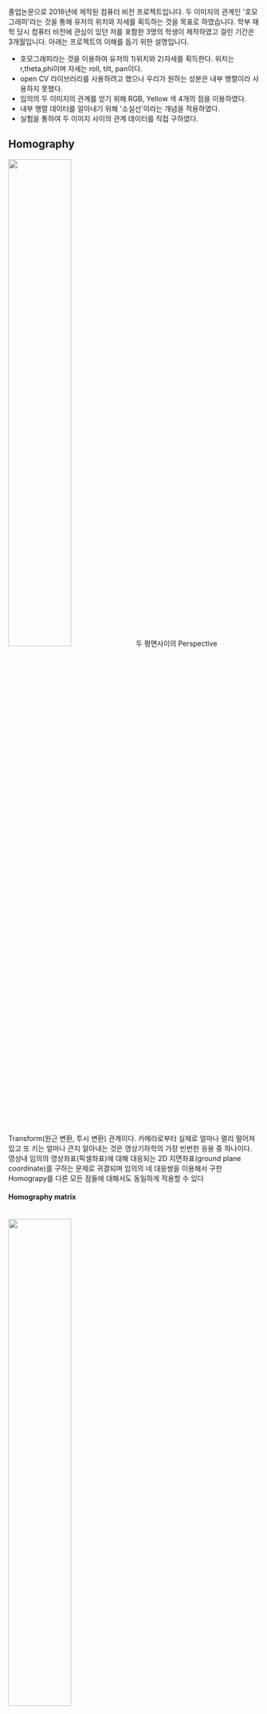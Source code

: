 

졸업논문으로 2016년에 제작된 컴퓨터 비전 프로젝트입니다. 두 이미지의 관계인 '호모그래피'라는 것을 통해 유저의 위치와 자세를 획득하는 것을 목표로 하였습니다. 학부 재학 당시 컴퓨터 비전에 관심이 있던 저를 포함한 3명의 학생이 제작하였고 걸린 기간은 3개월입니다. 아래는 프로젝트의 이해를 돕기 위한 설명입니다. 

- 호모그래피라는 것을 이용하여 유저의 1)위치와 2)자세를 획득한다. 위치는 r,theta,phi이며 자세는 roll, tilt, pan이다.
- open CV 라이브러리를 사용하려고 했으나 우리가 원하는 성분은 내부 행렬이라 사용하지 못했다.
- 임의의 두 이미지의 관계를 얻기 위해 RGB, Yellow 색 4개의 점을 이용하였다.
- 내부 행렬 데이터를 알아내기 위해 '소실선'이라는 개념을 적용하였다.
- 실험을 통하여 두 이미지 사이의 관계 데이터를 직접 구하였다.



## Homography

<img src="https://velog.velcdn.com/images/iankimdev/post/ea6d7fb3-a96e-418f-bbe3-08901e5c56c2/image.png" width="50%" height="50%">
두 평면사이의 Perspective Transform(원근 변환, 투시 변환) 관계이다. 카메라로부터 실제로 얼마나 멀리 떨어져 있고 또 키는 얼마나 큰지 알아내는 것은 영상기하학의 가장 빈번한 응용 중 하나이다. 영상내 임의의 영상좌표(픽셀좌표)에 대해 대응되는 2D 지면좌표(ground plane coordinate)를 구하는 문제로 귀결되며 임의의 네 대응쌍을 이용해서 구한 Homograpy를 다른 모든 점들에 대해서도 동일하게 적용할 수 있다



#### Homography matrix
<br>
<img src="https://velog.velcdn.com/images/ian-k-developer/post/631e71f7-402c-404d-85b9-238d40bb6161/image.png" width="50%" height="50%">



> 기준점을 4개로 잡은 이유
`h33` 은 1로 일정하며, `w` 는 scale factor로, `h31`과 `h32`의 합으로 표현되는 변수이다.
8개의 `h`를 알아내야 하므 로 **4쌍의 대응점**이 필요하다. 이를 연립방정식을 통하여 얻어낼 수 있다.


`h31`과 `h32`는 변환된 후의 평면의 기울어진 방향과 기울어진 정도를 알아낼 수 있는 벡터이다.
`h13`과 `h23`은 평행 이동한 벡터를 나타낸다.
`h11`, `h12`, `h21`, `h22`는 평행이동, 팽창 수축, 회전, 평면의 기울어짐 등이 종합적으로 반영되어
있다.
<br><br>


식을 풀면,

<img src="https://velog.velcdn.com/images/ian-k-developer/post/d6aa0a60-3397-4b27-9433-00b7cdf07e32/image.png" width="50%" height="50%" align="left"><br>


<br><br><br><br><br><br><br><br><br><br>

x, y에 대한 식으로 표현하면,

<img src="https://velog.velcdn.com/images/ian-k-developer/post/f31e8ab8-e74f-4763-8d8c-62b670bd5199/image.png" width="70%" height="50%" align="left">
<br><br><br><br><br>

이를 행렬로 표현하면,

<img src="https://velog.velcdn.com/images/ian-k-developer/post/91d3fbf8-efd0-4f9f-9df6-149d45983424/image.png" width="50%" height="50%" align="left">

<br><br><br><br><br><br><br><br><br><br><br><br>





이며, 역행렬을 통해 H를 구한다.
<img src="https://velog.velcdn.com/images/ian-k-developer/post/00ed65bf-c673-485d-ae2e-0a62b24108a8/image.png" width="20%" height="30%" align="left">

<br><br><br><br><br><br><br>




## 소실선

물리공간에서 평행한 모든 직선들은 영상에서 모두 동일한 소실점을 갖는다. 동일 평면에 속한 직선들의 소실점들은 모두 일직선상에 존재하게 되는데 이 선을 소실선이라고 한다

<img src="https://velog.velcdn.com/images/ian-k-developer/post/478a540b-af56-4d2a-8c0d-97956a7c54c4/image.jpeg" width="23%" height="30%" align="left">

<img src="https://velog.velcdn.com/images/ian-k-developer/post/83e401e7-b5a6-4564-a634-2adb9455f3d5/image.png" width="30%" height="30%" align="left">

<br><br><br><br><br><br><br><br>



<img src="https://velog.velcdn.com/images/ian-k-developer/post/6828b1f6-b788-4140-a8bf-bc7639da70f6/image.png" width="30%" height="30%" align="left">

<br><br>
기하학적으로 봤을 때, 어떤 평면에 대한 소실선(vanishing line)은 이 평면과 수평이고 카메라 원점을 지나는 평면이 이미지 평면과 만나서 생기는 교선이다.

소실점(vanishing point)도 마찬가지이다. 지면 위의 한 직선을 이미지에 투영해 보면 직선을 무한히 확장하였을 경우 결국 소실선(L) 상의 어느 한 점으로 수렴하게 됨을 쉽게 상상할 수 있다.
<br><br>

두 개 이상의 소실점을 통해 소실선을 구할 수 있다. 위에서 언급했듯이 소실선은 서로 다른 두 개 이상의 소실점을 통해 구할 수 있는데 오차를 줄이기 위해 여러 개의 소실점을 통해 구하기로 한다. 호모그래피 행렬의 내부의 값을 통해서 다수의 소실점을 구할 수 있다.

소실 점이란 무한히 긴 직선이 기울어져 있어서 나타나는 수렴하는 점이다. 이와 같은 특성을 이용 해서 x, y 값을 어떤 직선을 따라 무한히 증가(혹은 감소) 시킬 때 x’, y’ 값이 수렴한다면 이것이 소실점이 될 것이며, 직선을 평행하지 않은 다른 직선으로 바꾸어서 x,y 값을 증가시키면 다른 소실점이 나올 수 있다.

소실선을 이용하여 현재 자세를 구할 수 있다. 수평선과 비슷한(지구는 둥글기 때문에 완전 같지는 않다.) 특징을 가지고 있어서 내가 바닥과 수평 방향을 바라보고 있다면 **내 시야에 중심에 소실선이 정확하게 일치**하게 되며 소실선이 내 시야중심보다 아래 있으면 내가 위를 바라보고 있는 것이고 반대로 위에 있으면 내가 아래를 바라보는 것이므로 **내가 어느 각도로 바라보고 있는지 소실선을 통해 알 수 있다**. 

<img src="https://velog.velcdn.com/images/ian-k-developer/post/a9314811-75a3-42bb-aace-7ca0f2e85652/image.png" width="30%" height="30%" align="left">

<img src="https://velog.velcdn.com/images/ian-k-developer/post/7bd0664a-6b0c-4e76-a468-2b359c51931c/image.png" width="30%" height="30%" align="left">
<br><br><br><br><br><br><br><br>
소실선의 위치를 알면 캘리브레이션을 하지 않고도 카메라의 팬(pan), 틸트(tilt), 롤(roll)을 알아낼 수 있다.

<br><br>


## 카메라와 소실선을 이용한 유저의 자세 (roll, tilt, pan)
<img src="https://velog.velcdn.com/images/iankimdev/post/0a95d791-4164-4cd0-a31e-e16cb1daf3aa/image.png" width="50%" height="30%" align="left">
<br><br><br><br><br><br><br><br><br><br><br><br><br><br><br><br><br><br>
사진에서 자세를 기술하는 용어중에 카메라의 팬(pan), 틸트(tilt), 롤(roll) 개념이 있다. Tilt는 위, 아래를 바라보는 것이고, Roll은 갸우뚱하게 바라보는 것이고, Pan은 좌, 우로 바라보는 것이다. 이 개념으로 사용자의 자세를 기술 할 수 있다.
<br><br><br><br><br>

#### 소실선과 롤(roll)
소실선을 이용해서 롤을 구하는 것은 비교적 간단하다. 카메라가 롤 방향으로 회전하면 영상에서 소실선 또한 롤(roll) 각도만큼 기울어진다. 따라서 소실선의 기울어진 각을 측정하면 카메라의 롤(roll)이 구해진다.

<img src="https://velog.velcdn.com/images/ian-k-developer/post/c734b207-7e76-48dc-89a3-9c7ff83f0c69/image.jpeg" width="30%" height="30%" align="left">
<img src="https://velog.velcdn.com/images/ian-k-developer/post/5be59f89-6540-400e-b722-11b55be31074/image.png" width="25%" height="30%" align="left">
<br><br><br><br><br><br><br><br>



```
x : 픽셀의 x좌표
y : 픽셀의 y좌표
fx : x축 방향 카메라 초점거리.
fy : y축 방향 카메라 초점거리.
```
<br><br>

#### 소실선과 틸트(tilt)
소실점의 y 좌표를 알면 카메라의 틸트(tilt)는 간단하게 계산된다. 
소실점(vanishing point)의 재미있는 성질은 카메라의 틸트(tilt)가 0일 때는 주점과 동일 수평선 상에 생성되고 틸트가 +일 경우에는 주점의 아래쪽에, 틸트가 -일 경우에는 주점의 위쪽에 소실점이 형성된다는 점이다.


<img src="https://velog.velcdn.com/images/ian-k-developer/post/e4296165-4bfe-43c0-8583-99c43b7021f2/image.png" width="30%" height="30%" align="left">
<img src="https://velog.velcdn.com/images/ian-k-developer/post/cdd3a335-f0af-45d3-9eae-5dfac1c41514/image.png" width="20%" height="30%" align="left">
<br><br><br><br><br><br><br><br>

하지만, roll 회전이 존재하는 경우에는 소실점만으로는 문제 해결이 안되며 소실선(vanishing line) 정보가 필요하다. 소실선이 주어질 경우, 카메라 주점과 소실선의 수직거리를 d(픽셀 단위), 초점거리를 f라 하면 틸트는 θtilt = atan2(d, f)로 계산


```
vy : 소실점의 y좌표(픽셀좌표), 
cy : 주점의 y좌표, (주점 cx, cy는 카메라 렌즈의 중심 즉, 핀홀에서 이미지 센서에 내린 수선의 발의 영상좌표(단위는 픽셀)로서 일반적으로 말하는 영상 중심점)
fy : y축 방향 카메라 초점거리.
```





<br><br>
#### 소실선과 팬(pan)
카메라의 팬(pan)은 틸트(tilt)나 롤(roll)과는 달리 절대적인 기준(원점)을 잡기가 애매하다. 따라서 여기서는 이미지 상의 물체(직선)와 실제 카메라 광학축 방향과의 상대적인 pan각을 구하는 문제로 접근한다 (top-view를 기준으로 했을 때의 사잇각).

<img src="https://velog.velcdn.com/images/ian-k-developer/post/fd26f19c-0678-458c-ba50-0a2b802aeda1/image.png" width="40%" height="30%" align="left">
<img src="https://velog.velcdn.com/images/ian-k-developer/post/d245f7c0-dec6-47a7-96fe-34281c965271/image.png" width="25%" height="30%" align="left">
<br><br><br>
<img src="https://velog.velcdn.com/images/ian-k-developer/post/8821cc0f-7e67-4836-bcaf-b8d6697204a5/image.png" width="33%" height="30%" align="left">
<br><br><br><br><br>

```
C : 카메라의 원점
P : 이미지의 주점 (주점 cx, cy는 카메라 렌즈의 중심 즉, 핀홀에서 이미지 센서에 내린 수선의 발의 영상좌표(단위는 픽셀)로서 일반적으로 말하는 영상 중심점)
V : 소실점
f : 초점거리
H : 주점에서 소실선에 내린 수선의 발
d : 수직거리
```

<br><br>

  
## 유저의 위치 (r, theat, phi)



<img src="https://velog.velcdn.com/images/iankimdev/post/7414ffe0-5f61-4206-a0c9-495b9527a4b7/image.png" width="40%" height="30%" align="left">



#### 유저 자세와 픽셀값을 통한 위치 구하기

위치는 카메라 상의 이미지 중심과 실제 이미지의 중심이 일치할 때에 알 수 있다. 이 경우에는 유저의 자세(카메라)가 바로 유저의 위치를 결정지을 수 있게 되는데 그 이유는 실제 이미지에서 카메라로 이은 가상의 선과 카메라 이미지의 중심(유저의 시야 중심)을 따라 이은 선이 일치하기 때문이다. 여기서 힌트를 얻어서 현재의 자세 정보에다가 실제 이미지 중심과 카메라 시야 중심과의 차이 벡터를 통하여 사용자의 위치를 얻을 수 있다고 생각하게 되었으며 이것을 기반으로 프로그램을 구현하고 있다.



<br><br><br><br><br><br><br><br><br>



#### RGBY 평면과 카메라와의 거리 계산

어떤 한 선분의 길이는 거리와 반비례 관계로 나타난다. 하지만 이것을 이용하기 위해선 시야의 각도가 변하지 않는다는 조건이 필요하다. 이미지의 기준점이 사진으로 찍혔을 때 왜곡된 이미지로 표현되었을 때 기준점(원)이 찌그러져서 타원 모양이 될 텐데 이 타원에서 가장 긴 지름이 바로 위에서 말한 각도가 유지된 체 거리만 바뀐 선분이다. 이 지름은 각도가 변해도 거리가 같다면 변하지 않는다.


<img src="https://velog.velcdn.com/images/ian-k-developer/post/92c4c9aa-98c7-4f76-ae25-f3b3caa55e68/image.png" width="43%" height="30%" align="left">
<br><br><br><br><br><br><br><br><br>
왜냐하면 위의 두 그림과 같이 기울어진 방향으로는 원이 압축되지만 기울어지지 않은 방향으로는 그 길이가 유지 되기 때문이다. **타원의 긴 지름은 기울어짐으로 인한 선분의 길이 감소가 일어나지 않으므로 이것을 기준으로 코드와 나와의 거리를 측정하는데 사용하기에 적합**하다.


다만 이 방법은 원 위의 점의 갯수만큼 호모그래피 변환을 실시해야 하며 지름을 찾기 위해 가장 거리가 먼 두 점을 찾는 등 연산량이 많아서 프로그램을 느리게 할 가능성이 있다. 그래서 **타원의 가장 긴 지름이 소실선으로 향하는 가장 짧은 벡터와 항상 수직하다는 점을 이용**하여 타원의 긴 지름을 쉽게 구하도록 하였다.



## 설계
#### 기준 이미지
: RGB와 Yellow 색의 4개의 기준점을 가진 평면
<img src="https://velog.velcdn.com/images/ian-k-developer/post/69ed8c5d-1ab9-466c-ba1c-d2c672f5173a/image.png" width="23%" height="30%" align="left">




<br><br><br><br><br><br><br><br><br><br><br>


#### 이미지의 소실선 벡터
그림판을 통해 픽셀의 좌표를 알 수 있다. 호모그래피 프로그램에 기준이되는 이미지의 RGBY 네점의 좌표를 넣어 이미지의 중앙점을 (0,0)으로 맞춘 후 호모그래피 행렬을 통해 세 개의 소실점을 통해 무조건 나오는 2개의 소실점을 찾은 후 소실선 벡터를 구한다. 


> 소실점을 구하는 세가지 방법 
	1. x를 무한으로 보내고 y는 0에 둔다. (x=∞, y=0)
	2. x는 0에 두고 y를 무한으로 보낸다.(x=0, y=∞) 
	3. x,y 둘 다 무한으로 보낸다. (x=∞, y=∞) 


<br>

#### 호모그래피 행렬 계산을 통한 소실선벡터 도출
<img src="https://velog.velcdn.com/images/iankimdev/post/cda2ba2c-1274-4c41-97f1-dc71a11f2f3f/image.png" width="50%" height="30%" align="left">

<br><br><br><br><br><br><br><br><br><br><br><br><br>

유저가 카메라로 찍는 이미지의 RGB, Yellow 점의 좌표를 넣어주고 호모그래피 행렬을 통해 소실선 벡터를 구해준다.
기준 이미지와, 실제 사진 이미지의 소실선 벡터 두 개를 구해준다.

![](https://velog.velcdn.com/images/ian-k-developer/post/b53255f8-0a7f-46fd-9284-01b01a1e5a89/image.png)

![](https://velog.velcdn.com/images/iankimdev/post/4ef80802-b7e1-4598-831d-f509e82ba032/image.png)


#### 유저의 자세 도출

<img src="https://velog.velcdn.com/images/ian-k-developer/post/f3a18599-cc69-4165-9cda-99581688380e/image.png" width="40%" height="30%" align="left">

<img src="https://velog.velcdn.com/images/ian-k-developer/post/4408e602-bf6c-4ac2-afe3-ccc70b694fe0/image.png" width="43%" height="30%" align="left">
<br><br><br><br><br><br><br><br><br><br><br><br><br><br><br><br>

```
QR코드 : 실제 이미지
시야중심 : 카메라 시야(유저 시야)중심
```

roll : 두 소실선의 각도 차이

미리 실험을 통해 얻어놓은 `각도에 따른 픽셀좌표`와 `픽셀수 샘플`과 비교를 하여 두개의 소실선의 각도 차이를 얻어낸다.
각도 당 픽셀은 실험을 통해 구하였다고 글 아래에 실험 방법과 값을 올려두었다. 
> 387 pixel / 5 degree

tilt : 두 소실선의 y성분 픽셀 좌표 차이를 통해 픽셀 수로 각도를 도출한다. <br>
pan : 기준이미지의 중심으로 가는 벡터와 사진이미지(호모그래피 변환된)의 중심으로 가는 각도 차이다.
설계한 프로그램 상 code to vanishing line과 zero to vanishing line의 각도 차이다.


#### 이미지와 카메라의 거리 도출

호모그래피를 이용하여 해당하는 점들을 변환된 코드 좌표공간으로 이동시킨다. 이렇게 하면 원이 찌그러져서 타원이 될 텐데 이 타원에서 가장 긴 지름이 각도가 유지된 채로 거리만 바뀐 선분이다. 타원의 긴 지름은 기울어짐으로 인한 선분의 길이 감소가 일어나지 않으므로 이것을 기준으로 코드와 나와의 거리를 측정하는데 사용

> 기준점의 지름, 호모그래피로 변환된(실제이미지)의 기준점의 지름
이 두 지름의 관계를 이용하여 r(실제 이미지와 카메라와의 거리)을 구할 수 있다.

r : 픽셀좌표를 통해 두 지름의 길이를 알고 있으며 `두 지름의 관계에 대한 거리`를 실험을 통해 미리 알고 있으므로 r을 구할 수 있다.

theta : 두 소실선의 y성분 픽셀 좌표 차이를 통해 픽셀 수로 각도를 도출한다. 

phi : 기준이미지의 중심으로 가는 벡터와 사진이미지(호모그래피 변환된)의 중심으로 가는 각도 차이를 픽셀 수로 알 수 있다.


## Trouble Shooting 및 실험 데이터
설계 시 발생했던 문제점과 해결 방안 요약

1) 호모그래피를 구할때 opencv의 함수로 구하려고 했으나 호모그래피 내부 변수를 빼낼 수가 없었다.
-> 직접 호모그래피를 구하는 함수를 만들어서 그 변수값을 구함

2) 소실선을 구하여 소실선과 화면 중심간에 픽셀 거리를 알았다고 하더라도 픽셀간격과 실제 각도와의 관계를 모른다.
-> 실험을 통해 Data를 얻는다.



<br>

### 각도 당 픽셀 수 실험

각도에 따른 픽셀 샘플수를 얻기위해 사진을 찍어 픽셀을 계산한다.

<img src="https://velog.velcdn.com/images/ian-k-developer/post/2c19c628-1d95-4a1f-8766-bcc78c71586e/image.png" width="49%" height="30%" align="left">

<img src="https://user-images.githubusercontent.com/120093816/218250026-9bb79198-0865-41ff-9d3c-4f5ba1404929.png" width="45%" height="30%" align="left">


<br><br><br><br><br><br><br><br><br><br><br><br><br><br>

픽셀 값을 측정하기 위해 렌즈의 시야각에 맞게 선을 그은 후 10도 단위로 선을 그었다. 카메라의 위치를 조정하여 일자로 보이게 셋팅한 후 촬영하였다. -30 도에서 30 도까지 5 도 간격으로 측정한 픽셀 수이다. -15 도에서 15 도까지 평균값인 387 을 기준 상수로 사용할 것이고 관계식은 tan 함수를 사용한다. 픽셀 간의 각도를 알기 위해 387pixel / 5degree을 사용하기로 했는데 기울 기에 따른 거리보상을 위해 387로 통일 하지 않고, tan()값으로 각도에 따른 픽셀 값을 구한다.


<br><br>



### roll, tilt, pan, r, phi, theta 데이터 구축

tilt 실험

- 평면을 5도 간격으로 측정하여 샘플을 얻는다.
- 호모그래피 프로그램에 평면의 RGB ,Yellow 점의 좌표 삽입 
- 소실선 벡터 얻은 후 시야중심과 소실선의 각 Θ 도출


<img src="https://velog.velcdn.com/images/ian-k-developer/post/e6d0a72d-fd3f-48ca-ad35-bed4733ba638/image.png" width="45%" height="30%" align="left">

<br><br><br><br><br><br><br><br><br><br><br><br><br><br><br><br><br><br>
pan 실험

- 평면의 회전을 10도마다 측정하여 샘플을 얻는다.
- 호모그래피 프로그램에 평면의 RGB ,Yellow 점의 좌표 삽입 
- 소실선 벡터 얻은 후 시야중심과 소실선의 각 π 도출


<img src="https://velog.velcdn.com/images/ian-k-developer/post/6a9f3f10-274e-41aa-8274-5b956fb53588/image.png" width="45%" height="30%" align="left">

<br><br><br><br><br><br><br><br><br><br><br><br><br><br><br><br><br><br>

theta 실험
<img width="955" alt="Screen Shot 2023-02-06 at 7 23 50 PM" src="https://user-images.githubusercontent.com/120093816/216947330-159ae8f0-6a7e-4ac6-80fb-c94653c0dd0e.png">

r 실험
![Screen Shot 2023-02-06 at 7 24 18 PM](https://user-images.githubusercontent.com/120093816/216947429-c1de25dd-2200-44d7-b6b4-0810b67f09f4.png)

phi 실험
![Screen Shot 2023-02-06 at 7 24 47 PM](https://user-images.githubusercontent.com/120093816/216947540-8a4d62e2-52a3-4113-9b3f-943028cd002b.png)

카메라 위치 변경 후 실험
![Screen Shot 2023-02-06 at 7 27 22 PM](https://user-images.githubusercontent.com/120093816/216948147-249c120d-e4f8-4ce1-b656-66524a0b1a26.png)

<br><br>

### 실험 데이터

<img width="1964" alt="Screen Shot 2023-02-06 at 7 20 16 PM" src="https://user-images.githubusercontent.com/120093816/216946750-85592d42-6e4d-449f-96c1-a27fdc00eac3.png">










<br><br><br><br><br><br><br><br><br><br><br><br><br><br><br><br><br><br>
